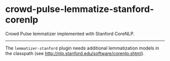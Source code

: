 crowd-pulse-lemmatize-stanford-corenlp
======================================

Crowd Pulse lemmatizer implemented with Stanford CoreNLP.

--------------------------------------

The `lemmatizer-stanford` plugin needs additional lemmatization models in the classpath (see 
http://nlp.stanford.edu/software/corenlp.shtml).
